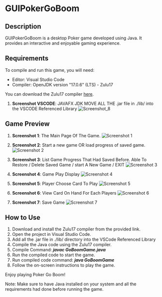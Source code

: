 # GUIPokerGoBoom

## Description
GUIPokerGoBoom is a desktop Poker game developed using Java. It provides an interactive and enjoyable gaming experience.

## Requirements
To compile and run this game, you will need:
- Editor: Visual Studio Code
- Compiler: OpenJDK version "17.0.6" (LTS) - Zulu17

You can download the Zulu17 compiler [here](https://www.azul.com/downloads/?version=java-17-lts&architecture=x86-64-bit&package=jdk-fx#zulu).
1. **Screenshot VSCODE**: JAVAFX JDK MOVE ALL THE .jar file in ./lib/ into the VSCODE Referenced Library
![Screenshot_8](https://github.com/Low0000/GUIPokerGoBoom/assets/123613860/4509f7eb-ff8d-4f29-94d5-7a4a96ada978)

## Game Preview
1. **Screenshot 1**: The Main Page Of The Game.
   ![Screenshot 1](https://github.com/Low0000/GUIPokerGoBoom/assets/123613860/6cf5ab63-b45b-487a-b6de-0fffabd37403)

2. **Screenshot 2**: Start a new game OR load progress of saved game.
   ![Screenshot 2](https://github.com/Low0000/GUIPokerGoBoom/assets/123613860/f085c920-265a-404f-9893-581a60d9cd1a)

3. **Screenshot 3**: List Game Progress That Had Saved Before. Able To Restore / Delete Saved Game / start A New Game / EXIT
   ![Screenshot 3](https://github.com/Low0000/GUIPokerGoBoom/assets/123613860/8c10c2ed-b0d4-481f-a81e-278df7997129)

4. **Screenshot 4**: Game Play Display
   ![Screenshot 4](https://github.com/Low0000/GUIPokerGoBoom/assets/123613860/3ca14caa-ce9c-4dd2-946f-6be0eb7c830c)

5. **Screenshot 5**: Player Choose Card To Play
   ![Screenshot 5](https://github.com/Low0000/GUIPokerGoBoom/assets/123613860/1e381aac-ef7b-4b1b-ba12-db98a526ba8a)

6. **Screenshot 6**: View Card On Hand For Each Players
   ![Screenshot 6](https://github.com/Low0000/GUIPokerGoBoom/assets/123613860/5063af97-b8ef-48c1-8b08-35793d275a03)

7. **Screenshot 7**: Save Game
   ![Screenshot 7](https://github.com/Low0000/GUIPokerGoBoom/assets/123613860/2df10fcf-eb32-479f-bfc3-d6a40b2c4c73)

## How to Use
1. Download and install the Zulu17 compiler from the provided link.
2. Open the project in Visual Studio Code.
3. Add all the .jar file in ./lib/ directory into the VSCode Referenced Library
4. Compile the Java code using the Zulu17 compiler.
5. Compile Command: ***javac GoBoomGame.java***
6. Run the compiled code to start the game.
7. Run compiled code command: ***java GoBoomGame***
8. Follow the on-screen instructions to play the game.

Enjoy playing Poker Go Boom!

Note: Make sure to have Java installed on your system and all the requirements had done before running the game.
